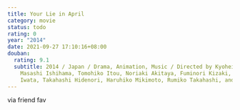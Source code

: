 ```yaml
---
title: Your Lie in April
category: movie
status: todo
rating: 0
year: "2014"
date: 2021-09-27 17:10:16+08:00
douban:
  rating: 9.1
  subtitle: 2014 / Japan / Drama, Animation, Music / Directed by Kyohei Ishiguro,
    Masashi Ishihama, Tomohiko Itou, Noriaki Akitaya, Fuminori Kizaki, Kazuya
    Iwata, Takahashi Hidenori, Haruhiko Mikimoto, Rumiko Takahashi, and others
---
```


via friend fav
